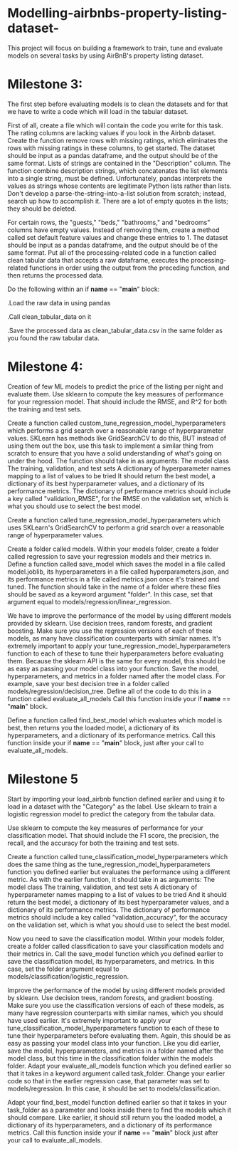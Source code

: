 # Modelling-airbnbs-property-listing-dataset-
This project will focus on building a framework to train, tune and evaluate models on several tasks by using AirBnB's property listing dataset.

# Milestone 3:

The first step before evaluating models is to clean the datasets and for that we have to write a code which will load in the tabular dataset.

First of all, create a file which will contain the code you write for this task. The rating columns are lacking values if you look in the Airbnb dataset. Create the function remove rows with missing ratings, which eliminates the rows with missing ratings in these columns, to get started. The dataset should be input as a pandas dataframe, and the output should be of the same format. 
Lists of strings are contained in the "Description" column. The function combine description strings, which concatenates the list elements into a single string, must be defined. Unfortunately, pandas interprets the values as strings whose contents are legitimate Python lists rather than lists. Don't develop a parse-the-string-into-a-list solution from scratch; instead, search up how to accomplish it. There are a lot of empty quotes in the lists; they should be deleted.

For certain rows, the "guests," "beds," "bathrooms," and "bedrooms" columns have empty values. Instead of removing them, create a method called set default feature values and change these entries to 1. The dataset should be input as a pandas dataframe, and the output should be of the same format. 
Put all of the processing-related code in a function called clean tabular data that accepts a raw dataframe, executes the processing-related functions in order using the output from the preceding function, and then returns the processed data. 

Do the following within an if __name__ == "__main__" block:

.Load the raw data in using pandas

.Call clean_tabular_data on it

.Save the processed data as clean_tabular_data.csv in the same folder as you found the raw tabular data.

# Milestone 4:

Creation of few ML models to predict the price of the listing per night and evaluate them.
Use sklearn to compute the key measures of performance for your regression model. That should include the RMSE, and R^2 for both the training and test sets.

Create a function called custom_tune_regression_model_hyperparameters which performs a grid search over a reasonable range of hyperparameter values.
SKLearn has methods like GridSearchCV to do this, BUT instead of using them out the box, use this task to implement a similar thing from scratch to ensure that you have a solid understanding of what's going on under the hood.
The function should take in as arguments:
The model class
The training, validation, and test sets
A dictionary of hyperparameter names mapping to a list of values to be tried
It should return the best model, a dictionary of its best hyperparameter values, and a dictionary of its performance metrics.
The dictionary of performance metrics should include a key called "validation_RMSE", for the RMSE on the validation set, which is what you should use to select the best model.

Create a function called tune_regression_model_hyperparameters which uses SKLearn's GridSearchCV to perform a grid search over a reasonable range of hyperparameter values.

Create a folder called models.
Within your models folder, create a folder called regression to save your regression models and their metrics in.
Define a function called save_model which saves the model in a file called model.joblib, its hyperparameters in a file called hyperparameters.json, and its performance metrics in a file called metrics.json once it's trained and tuned.
The function should take in the name of a folder where these files should be saved as a keyword argument "folder". In this case, set that argument equal to models/regression/linear_regression.

We have to improve the performance of the model by using different models provided by sklearn.
Use decision trees, random forests, and gradient boosting. Make sure you use the regression versions of each of these models, as many have classification counterparts with similar names.
It's extremely important to apply your tune_regression_model_hyperparameters function to each of these to tune their hyperparameters before evaluating them. Because the sklearn API is the same for every model, this should be as easy as passing your model class into your function.
Save the model, hyperparameters, and metrics in a folder named after the model class. For example, save your best decision tree in a folder called models/regression/decision_tree.
Define all of the code to do this in a function called evaluate_all_models
Call this function inside your if __name__ == "__main__" block.

Define a function called find_best_model which evaluates which model is best, then returns you the loaded model, a dictionary of its hyperparameters, and a dictionary of its performance metrics.
Call this function inside your if __name__ == "__main__" block, just after your call to evaluate_all_models.

# Milestone 5

Start by importing your load_airbnb function defined earlier and using it to load in a dataset with the "Category" as the label.
Use sklearn to train a logistic regression model to predict the category from the tabular data.

Use sklearn to compute the key measures of performance for your classification model. That should include the F1 score, the precision, the recall, and the accuracy for both the training and test sets.

Create a function called tune_classification_model_hyperparameters which does the same thing as the tune_regression_model_hyperparameters function you defined earlier but evaluates the performance using a different metric.
As with the earlier function, it should take in as arguments:
The model class
The training, validation, and test sets
A dictionary of hyperparameter names mapping to a list of values to be tried
And it should return the best model, a dictionary of its best hyperparameter values, and a dictionary of its performance metrics.
The dictionary of performance metrics should include a key called "validation_accuracy", for the accuracy on the validation set, which is what you should use to select the best model.

Now you need to save the classification model.
Within your models folder, create a folder called classification to save your classification models and their metrics in.
Call the save_model function which you defined earlier to save the classification model, its hyperparameters, and metrics.
In this case, set the folder argument equal to models/classification/logistic_regression.

Improve the performance of the model by using different models provided by sklearn.
Use decision trees, random forests, and gradient boosting. Make sure you use the classification versions of each of these models, as many have regression counterparts with similar names, which you should have used earlier.
It's extremely important to apply your tune_classification_model_hyperparameters function to each of these to tune their hyperparameters before evaluating them. Again, this should be as easy as passing your model class into your function.
Like you did earlier, save the model, hyperparameters, and metrics in a folder named after the model class, but this time in the classification folder within the models folder.
Adapt your evaluate_all_models function which you defined earlier so that it takes in a keyword argument called task_folder. Change your earlier code so that in the earlier regression case, that parameter was set to models/regression. In this case, it should be set to models/classification.

Adapt your find_best_model function defined earlier so that it takes in your task_folder as a parameter and looks inside there to find the models which it should compare.
Like earlier, it should still return you the loaded model, a dictionary of its hyperparameters, and a dictionary of its performance metrics.
Call this function inside your if __name__ == "__main__" block just after your call to evaluate_all_models.

